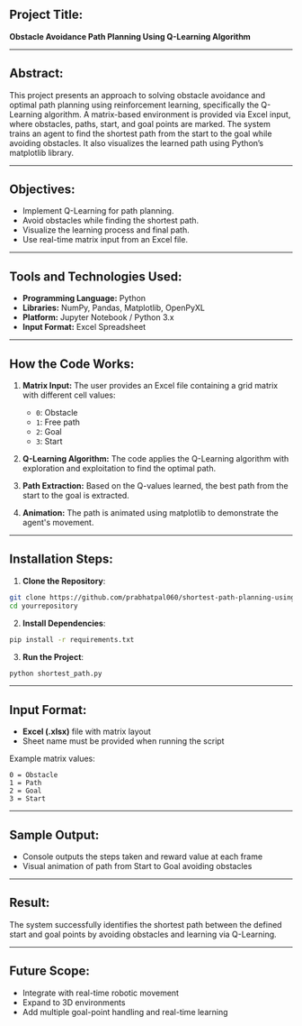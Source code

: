 ## Project Title:
**Obstacle Avoidance Path Planning Using Q-Learning Algorithm**

---

## Abstract:
This project presents an approach to solving obstacle avoidance and optimal path planning using reinforcement learning, specifically the Q-Learning algorithm. A matrix-based environment is provided via Excel input, where obstacles, paths, start, and goal points are marked. The system trains an agent to find the shortest path from the start to the goal while avoiding obstacles. It also visualizes the learned path using Python’s matplotlib library.

---

## Objectives:
- Implement Q-Learning for path planning.
- Avoid obstacles while finding the shortest path.
- Visualize the learning process and final path.
- Use real-time matrix input from an Excel file.

---

## Tools and Technologies Used:
- **Programming Language:** Python
- **Libraries:** NumPy, Pandas, Matplotlib, OpenPyXL
- **Platform:** Jupyter Notebook / Python 3.x
- **Input Format:** Excel Spreadsheet

---

## How the Code Works:
1. **Matrix Input:** The user provides an Excel file containing a grid matrix with different cell values:
   - `0`: Obstacle
   - `1`: Free path
   - `2`: Goal
   - `3`: Start

2. **Q-Learning Algorithm:** The code applies the Q-Learning algorithm with exploration and exploitation to find the optimal path.

3. **Path Extraction:** Based on the Q-values learned, the best path from the start to the goal is extracted.

4. **Animation:** The path is animated using matplotlib to demonstrate the agent's movement.

---

## Installation Steps:

1. **Clone the Repository**:
```bash
git clone https://github.com/prabhatpal060/shortest-path-planning-using-qlearning.git
cd yourrepository
```

2. **Install Dependencies**:
```bash
pip install -r requirements.txt
```

3. **Run the Project**:
```bash
python shortest_path.py
```

---

## Input Format:
- **Excel (.xlsx)** file with matrix layout
- Sheet name must be provided when running the script

Example matrix values:
```
0 = Obstacle
1 = Path
2 = Goal
3 = Start
```

---

## Sample Output:
- Console outputs the steps taken and reward value at each frame
- Visual animation of path from Start to Goal avoiding obstacles

---

## Result:
The system successfully identifies the shortest path between the defined start and goal points by avoiding obstacles and learning via Q-Learning.

---

## Future Scope:
- Integrate with real-time robotic movement
- Expand to 3D environments
- Add multiple goal-point handling and real-time learning

